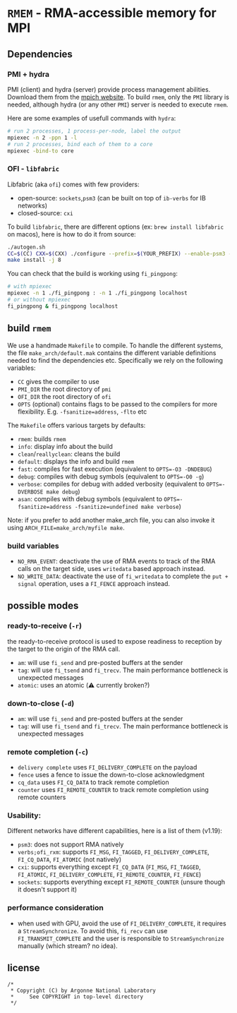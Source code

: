 # `RMEM` - RMA-accessible memory for MPI

## Dependencies

### PMI + hydra

PMI (client) and hydra (server) provide process management abilities.
Download them from the [mpich website](https://www.mpich.org/downloads/).
To build `rmem`, only the `PMI` library is needed, although hydra (or any other `PMI`) server is needed to execute `rmem`.

Here are some examples of usefull commands with `hydra`:

```bash
# run 2 processes, 1 process-per-node, label the output
mpiexec -n 2 -ppn 1 -l
# run 2 processes, bind each of them to a core
mpiexec -bind-to core
```

### OFI - `libfabric`

Libfabric (aka `ofi`) comes with few providers:
- open-source: `sockets`,`psm3` (can be built on top of `ib-verbs` for IB networks)
- closed-source: `cxi`


To build `libfabric`, there are different options (ex: `brew install libfabric` on macos), here is how to do it from source:
```bash
./autogen.sh
CC=$(CC) CXX=$(CXX) ./configure --prefix=$(YOUR_PREFIX) --enable-psm3 --enable-sockets
make install -j 8
```

You can check that the build is working using `fi_pingpong`:
```bash
# with mpiexec
mpiexec -n 1 ./fi_pingpong : -n 1 ./fi_pingpong localhost
# or without mpiexec
fi_pingpong & fi_pingpong localhost
```


## build `rmem`

We use a handmade `Makefile` to compile.
To handle the different systems, the file `make_arch/default.mak` contains the different variable definitions needed to find the dependencies etc.
Specifically we rely on the following variables:

- `CC` gives the compiler to use
- `PMI_DIR` the root directory of `pmi`
- `OFI_DIR` the root directory of `ofi`
- `OPTS` (optional) contains flags to be passed to the compilers for more flexibility. E.g. `-fsanitize=address`, `-flto` etc

The `Makefile` offers various targets by defaults:

- `rmem`: builds `rmem`
- `info`: display info about the build
- `clean`/`reallyclean`: cleans the build
- `default`: displays the info and build `rmem`
- `fast`: compiles for fast execution (equivalent to `OPTS=-O3 -DNDEBUG`)
- `debug`: compiles with debug symbols (equivalent to `OPTS=-O0 -g`)
- `verbose`: compiles for debug with added verbosity (equivalent to `OPTS=-DVERBOSE make debug`)
- `asan`: compiles with debug symbols (equivalent to `OPTS=-fsanitize=address -fsanitize=undefined make verbose`)


Note: if you prefer to add another make_arch file, you can also invoke it using `ARCH_FILE=make_arch/myfile make`.

### build variables

- `NO_RMA_EVENT`: deactivate the use of RMA events to track of the RMA calls on the target side, uses `writedata` based approach instead.
- `NO_WRITE_DATA`: deactivate the use of `fi_writedata` to complete the `put + signal` operation, uses a `FI_FENCE` approach instead.

## possible modes

### ready-to-receive (`-r`)
the ready-to-receive protocol is used to expose readiness to reception by the target to the origin of the RMA call.
- `am`: will use `fi_send` and pre-posted buffers at the sender
- `tag`: will use `fi_tsend` and `fi_trecv`. The main performance bottleneck is unexpected messages
- `atomic`: uses an atomic (:warning: currently broken?)


### down-to-close (`-d`)
- `am`: will use `fi_send` and pre-posted buffers at the sender
- `tag`: will use `fi_tsend` and `fi_trecv`. The main performance bottleneck is unexpected messages

### remote completion (`-c`)
- `delivery complete` uses `FI_DELIVERY_COMPLETE` on the payload
- `fence` uses a fence to issue the down-to-close acknowledgment
- `cq_data` uses `FI_CQ_DATA` to track remote completion
- `counter` uses `FI_REMOTE_COUNTER` to track remote completion using remote counters

### Usability:
Different networks have different capabilities, here is a list of them (v1.19):
- `psm3`: does not support RMA natively
- `verbs;ofi_rxm`: supports `FI_MSG`, `FI_TAGGED`, `FI_DELIVERY_COMPLETE`, `FI_CQ_DATA`, `FI_ATOMIC` (not natively)
- `cxi`: supports everything except `FI_CQ_DATA` (`FI_MSG`, `FI_TAGGED`, `FI_ATOMIC`, `FI_DELIVERY_COMPLETE`, `FI_REMOTE_COUNTER`, `FI_FENCE`)
- `sockets`: supports everything except `FI_REMOTE_COUNTER` (unsure though it doesn't support it)


### performance consideration
- when used with GPU, avoid the use of `FI_DELIVERY_COMPLETE`, it requires a `StreamSynchronize`. To avoid this, `fi_recv` can use `FI_TRANSMIT_COMPLETE` and the user is responsible to `StreamSynchronize` manually (which stream? no idea).


## license

```
/*
 * Copyright (C) by Argonne National Laboratory
 *     See COPYRIGHT in top-level directory
 */
```


